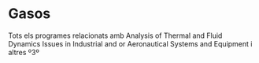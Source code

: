 # Gasos

Tots els programes relacionats amb Analysis of Thermal and Fluid Dynamics Issues in Industrial and or Aeronautical Systems and Equipment i altres º3º
